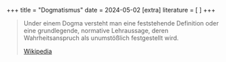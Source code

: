 +++
title = "Dogmatismus"
date = 2024-05-02
[extra]
literature = [ ]
+++

> Under einem Dogma versteht man eine feststehende Definition oder eine
> grundlegende, normative Lehraussage, deren Wahrheitsanspruch als unumstößlich
> festgestellt wird. 
>
> [Wikipedia](https://de.wikipedia.org/wiki/Dogma)

